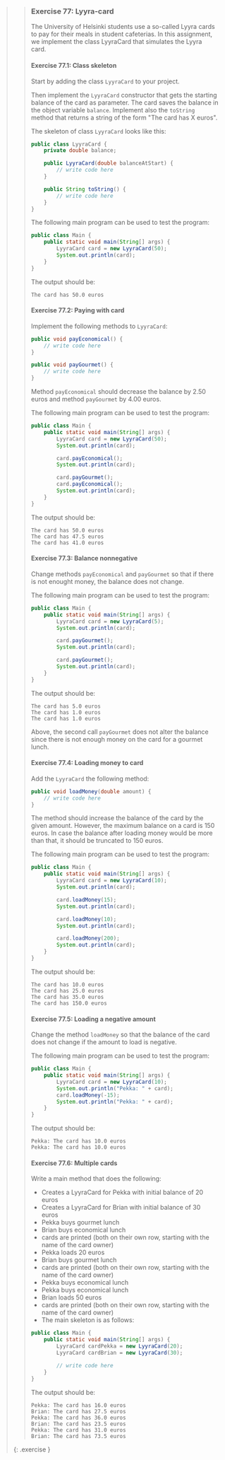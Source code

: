 >> ### Exercise 77: Lyyra-card
>>
>> The University of Helsinki students use a so-called Lyyra cards to pay for their meals in student cafeterias. In this assignment, we implement the class LyyraCard that simulates the Lyyra card.
>>
>> #### Exercise 77.1: Class skeleton
>>
>> Start by adding the class `LyyraCard` to your project.
>>
>> Then implement the `LyyraCard` constructor that gets the starting balance of the card as parameter. The card saves the balance in the object variable `balance`. Implement also the `toString` method that returns a string of the form "The card has X euros".
>>
>> The skeleton of class `LyyraCard` looks like this:
>>
>>```java
>> public class LyyraCard {
>>     private double balance;
>>
>>     public LyyraCard(double balanceAtStart) {
>>         // write code here
>>     }
>>
>>     public String toString() {
>>         // write code here
>>     }
>> }
>>```
>>
>> The following main program can be used to test the program:
>>
>>```java
>> public class Main {
>>     public static void main(String[] args) {
>>         LyyraCard card = new LyyraCard(50);
>>         System.out.println(card);
>>     }
>> }
>>```
>>
>> The output should be:
>>
>>```output
>> The card has 50.0 euros
>>```
>>
>> #### Exercise 77.2: Paying with card
>>
>> Implement the following methods to `LyyraCard`:
>>
>>```java
>> public void payEconomical() {
>>     // write code here
>> }
>>
>> public void payGourmet() {
>>     // write code here
>> }
>>```
>>
>> Method `payEconomical` should decrease the balance by 2.50 euros and method `payGourmet` by 4.00 euros.
>>
>> The following main program can be used to test the program:
>>
>>```java
>> public class Main {
>>     public static void main(String[] args) {
>>         LyyraCard card = new LyyraCard(50);
>>         System.out.println(card);
>>
>>         card.payEconomical();
>>         System.out.println(card);
>>
>>         card.payGourmet();
>>         card.payEconomical();
>>         System.out.println(card);
>>     }
>> }
>>```
>>
>> The output should be:
>>
>>```output
>> The card has 50.0 euros
>> The card has 47.5 euros
>> The card has 41.0 euros
>>```
>>
>> #### Exercise 77.3: Balance nonnegative
>>
>> Change methods `payEconomical` and `payGourmet` so that if there is not enought money, the balance does not change.
>>
>> The following main program can be used to test the program:
>>
>>```java
>> public class Main {
>>     public static void main(String[] args) {
>>         LyyraCard card = new LyyraCard(5);
>>         System.out.println(card);
>>
>>         card.payGourmet();
>>         System.out.println(card);
>>
>>         card.payGourmet();
>>         System.out.println(card);
>>     }
>> }
>>```
>>
>> The output should be:
>>
>>```output
>> The card has 5.0 euros
>> The card has 1.0 euros
>> The card has 1.0 euros
>>```
>>
>> Above, the second call `payGourmet` does not alter the balance since there is not enough money on the card for a gourmet lunch.
>>
>> #### Exercise 77.4: Loading money to card
>>
>> Add the `LyyraCard` the following method:
>>
>>```java
>> public void loadMoney(double amount) {
>>     // write code here
>> }
>>```
>>
>> The method should increase the balance of the card by the given amount. However, the maximum balance on a card is 150 euros. In case the balance after loading money would be more than that, it should be truncated to 150 euros.
>>
>> The following main program can be used to test the program:
>>
>>```java
>> public class Main {
>>     public static void main(String[] args) {
>>         LyyraCard card = new LyyraCard(10);
>>         System.out.println(card);
>>
>>         card.loadMoney(15);
>>         System.out.println(card);
>>
>>         card.loadMoney(10);
>>         System.out.println(card);
>>
>>         card.loadMoney(200);
>>         System.out.println(card);
>>     }
>> }
>>```
>>
>> The output should be:
>>
>>```output
>> The card has 10.0 euros
>> The card has 25.0 euros
>> The card has 35.0 euros
>> The card has 150.0 euros
>>```
>>
>> #### Exercise 77.5: Loading a negative amount
>>
>> Change the method `loadMoney` so that the balance of the card does not change if the amount to load is negative.
>>
>> The following main program can be used to test the program:
>>
>>```java
>> public class Main {
>>     public static void main(String[] args) {
>>         LyyraCard card = new LyyraCard(10);
>>         System.out.println("Pekka: " + card);
>>         card.loadMoney(-15);
>>         System.out.println("Pekka: " + card);
>>     }
>> }
>>```
>>
>> The output should be:
>>
>>```output
>> Pekka: The card has 10.0 euros
>> Pekka: The card has 10.0 euros
>>```
>>
>> #### Exercise 77.6: Multiple cards
>>
>> Write a main method that does the following:
>>
>> * Creates a LyyraCard for Pekka with initial balance of 20 euros
>> * Creates a LyyraCard for Brian with initial balance of 30 euros
>> * Pekka buys gourmet lunch
>> * Brian buys economical lunch
>> * cards are printed (both on their own row, starting with the name of the card owner)
>> * Pekka loads 20 euros
>> * Brian buys gourmet lunch
>> * cards are printed (both on their own row, starting with the name of the card owner)
>> * Pekka buys economical lunch
>> * Pekka buys economical lunch
>> * Brian loads 50 euros
>> * cards are printed (both on their own row, starting with the name of the card owner)
>> * The main skeleton is as follows:
>>
>>```java
>> public class Main {
>>     public static void main(String[] args) {
>>         LyyraCard cardPekka = new LyyraCard(20);
>>         LyyraCard cardBrian = new LyyraCard(30);
>>
>>         // write code here
>>     }
>> }
>>```
>>
>> The output should be:
>>
>>```output
>> Pekka: The card has 16.0 euros
>> Brian: The card has 27.5 euros
>> Pekka: The card has 36.0 euros
>> Brian: The card has 23.5 euros
>> Pekka: The card has 31.0 euros
>> Brian: The card has 73.5 euros
>>```
>>
>{: .exercise }